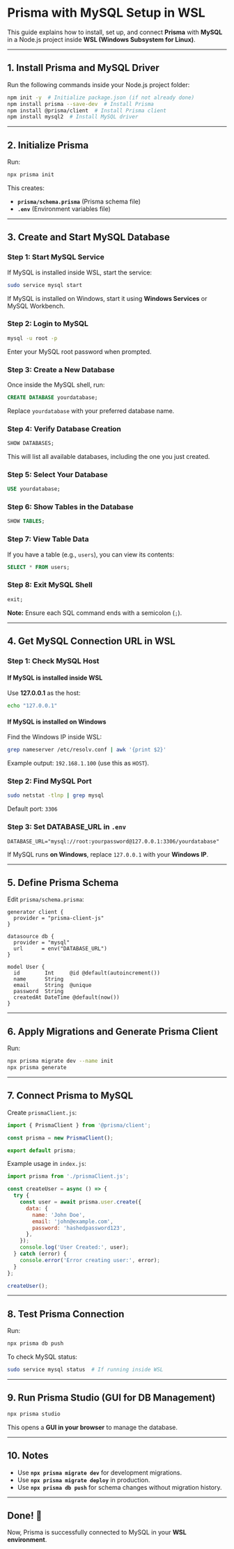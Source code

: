 # Prisma with MySQL Setup in WSL

This guide explains how to install, set up, and connect **Prisma** with **MySQL** in a Node.js project inside **WSL (Windows Subsystem for Linux)**.

---

## **1. Install Prisma and MySQL Driver**
Run the following commands inside your Node.js project folder:

```sh
npm init -y  # Initialize package.json (if not already done)
npm install prisma --save-dev  # Install Prisma
npm install @prisma/client  # Install Prisma client
npm install mysql2  # Install MySQL driver
```

---

## **2. Initialize Prisma**
Run:

```sh
npx prisma init
```

This creates:
- **`prisma/schema.prisma`** (Prisma schema file)
- **`.env`** (Environment variables file)

---

## **3. Create and Start MySQL Database**
### **Step 1: Start MySQL Service**
If MySQL is installed inside WSL, start the service:
```sh
sudo service mysql start
```
If MySQL is installed on Windows, start it using **Windows Services** or MySQL Workbench.

### **Step 2: Login to MySQL**
```sh
mysql -u root -p
```
Enter your MySQL root password when prompted.

### **Step 3: Create a New Database**
Once inside the MySQL shell, run:
```sql
CREATE DATABASE yourdatabase;
```
Replace `yourdatabase` with your preferred database name.

### **Step 4: Verify Database Creation**
```sql
SHOW DATABASES;
```
This will list all available databases, including the one you just created.

### **Step 5: Select Your Database**
```sql
USE yourdatabase;
```

### **Step 6: Show Tables in the Database**
```sql
SHOW TABLES;
```

### **Step 7: View Table Data**
If you have a table (e.g., `users`), you can view its contents:
```sql
SELECT * FROM users;
```

### **Step 8: Exit MySQL Shell**
```sql
exit;
```

**Note:** Ensure each SQL command ends with a semicolon (`;`).

---

## **4. Get MySQL Connection URL in WSL**
### **Step 1: Check MySQL Host**
#### **If MySQL is installed inside WSL**
Use **127.0.0.1** as the host:
```sh
echo "127.0.0.1"
```

#### **If MySQL is installed on Windows**
Find the Windows IP inside WSL:
```sh
grep nameserver /etc/resolv.conf | awk '{print $2}'
```
Example output: `192.168.1.100` (use this as `HOST`).

### **Step 2: Find MySQL Port**
```sh
sudo netstat -tlnp | grep mysql
```
Default port: `3306`

### **Step 3: Set DATABASE_URL in `.env`**
```env
DATABASE_URL="mysql://root:yourpassword@127.0.0.1:3306/yourdatabase"
```

If MySQL runs **on Windows**, replace `127.0.0.1` with your **Windows IP**.

---

## **5. Define Prisma Schema**
Edit `prisma/schema.prisma`:

```prisma
generator client {
  provider = "prisma-client-js"
}

datasource db {
  provider = "mysql"
  url      = env("DATABASE_URL")
}

model User {
  id        Int     @id @default(autoincrement())
  name      String
  email     String  @unique
  password  String
  createdAt DateTime @default(now())
}
```

---

## **6. Apply Migrations and Generate Prisma Client**
Run:

```sh
npx prisma migrate dev --name init
npx prisma generate
```

---

## **7. Connect Prisma to MySQL**
Create `prismaClient.js`:

```js
import { PrismaClient } from '@prisma/client';

const prisma = new PrismaClient();

export default prisma;
```

Example usage in `index.js`:

```js
import prisma from './prismaClient.js';

const createUser = async () => {
  try {
    const user = await prisma.user.create({
      data: {
        name: 'John Doe',
        email: 'john@example.com',
        password: 'hashedpassword123',
      },
    });
    console.log('User Created:', user);
  } catch (error) {
    console.error('Error creating user:', error);
  }
};

createUser();
```

---

## **8. Test Prisma Connection**
Run:

```sh
npx prisma db push
```

To check MySQL status:

```sh
sudo service mysql status  # If running inside WSL
```

---

## **9. Run Prisma Studio (GUI for DB Management)**
```sh
npx prisma studio
```

This opens a **GUI in your browser** to manage the database.

---

## **10. Notes**
- Use **`npx prisma migrate dev`** for development migrations.
- Use **`npx prisma migrate deploy`** in production.
- Use **`npx prisma db push`** for schema changes without migration history.

---

## **Done! 🎉**
Now, Prisma is successfully connected to MySQL in your **WSL environment**.
